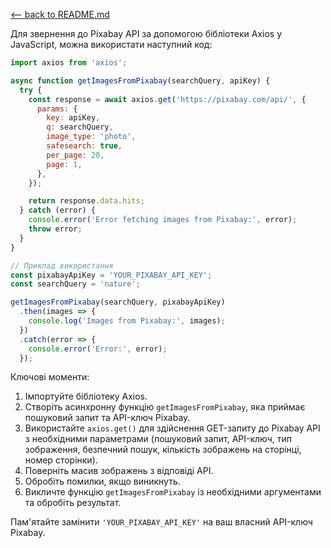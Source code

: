 [<-- back to README.md](../README.md)

Для звернення до Pixabay API за допомогою бібліотеки Axios у JavaScript, можна
використати наступний код:

```javascript
import axios from 'axios';

async function getImagesFromPixabay(searchQuery, apiKey) {
  try {
    const response = await axios.get('https://pixabay.com/api/', {
      params: {
        key: apiKey,
        q: searchQuery,
        image_type: 'photo',
        safesearch: true,
        per_page: 20,
        page: 1,
      },
    });

    return response.data.hits;
  } catch (error) {
    console.error('Error fetching images from Pixabay:', error);
    throw error;
  }
}

// Приклад використання
const pixabayApiKey = 'YOUR_PIXABAY_API_KEY';
const searchQuery = 'nature';

getImagesFromPixabay(searchQuery, pixabayApiKey)
  .then(images => {
    console.log('Images from Pixabay:', images);
  })
  .catch(error => {
    console.error('Error:', error);
  });
```

Ключові моменти:

1. Імпортуйте бібліотеку Axios.
2. Створіть асинхронну функцію `getImagesFromPixabay`, яка приймає пошуковий
   запит та API-ключ Pixabay.
3. Використайте `axios.get()` для здійснення GET-запиту до Pixabay API з
   необхідними параметрами (пошуковий запит, API-ключ, тип зображення, безпечний
   пошук, кількість зображень на сторінці, номер сторінки).
4. Поверніть масив зображень з відповіді API.
5. Обробіть помилки, якщо виникнуть.
6. Викличте функцію `getImagesFromPixabay` із необхідними аргументами та
   обробіть результат.

Пам'ятайте замінити `'YOUR_PIXABAY_API_KEY'` на ваш власний API-ключ Pixabay.
